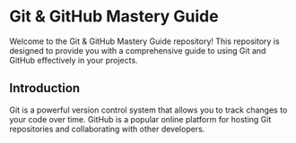 # Git & GitHub Mastery Guide

Welcome to the Git & GitHub Mastery Guide repository! This repository is designed to provide you with a comprehensive guide to using Git and GitHub effectively in your projects.


## Introduction

Git is a powerful version control system that allows you to track changes to your code over time. GitHub is a popular online platform for hosting Git repositories and collaborating with other developers.
